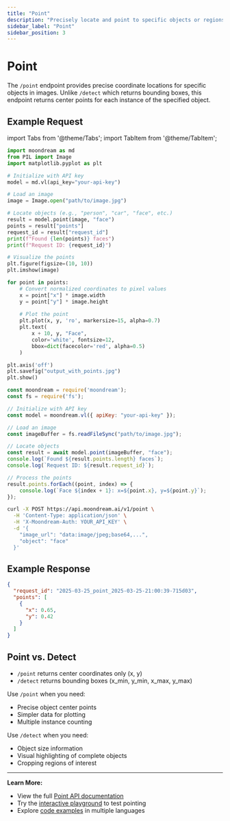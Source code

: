 ```yaml
---
title: "Point"
description: "Precisely locate and point to specific objects or regions within images using coordinate-based positioning."
sidebar_label: "Point"
sidebar_position: 3
---
```


# Point

The `/point` endpoint provides precise coordinate locations for specific objects in images. Unlike `/detect` which returns bounding boxes, this endpoint returns center points for each instance of the specified object.

## Example Request

import Tabs from '@theme/Tabs';
import TabItem from '@theme/TabItem';

<Tabs>
  <TabItem value="py" label="Python" default>
  
```python
import moondream as md
from PIL import Image
import matplotlib.pyplot as plt

# Initialize with API key
model = md.vl(api_key="your-api-key")

# Load an image
image = Image.open("path/to/image.jpg")

# Locate objects (e.g., "person", "car", "face", etc.)
result = model.point(image, "face")
points = result["points"]
request_id = result["request_id"]
print(f"Found {len(points)} faces")
print(f"Request ID: {request_id}")

# Visualize the points
plt.figure(figsize=(10, 10))
plt.imshow(image)

for point in points:
    # Convert normalized coordinates to pixel values
    x = point["x"] * image.width
    y = point["y"] * image.height
    
    # Plot the point
    plt.plot(x, y, 'ro', markersize=15, alpha=0.7)
    plt.text(
        x + 10, y, "Face", 
        color='white', fontsize=12,
        bbox=dict(facecolor='red', alpha=0.5)
    )

plt.axis('off')
plt.savefig("output_with_points.jpg")
plt.show()
```

  </TabItem>
  <TabItem value="js" label="JavaScript">
  
```javascript
const moondream = require('moondream');
const fs = require('fs');

// Initialize with API key
const model = moondream.vl({ apiKey: "your-api-key" });

// Load an image
const imageBuffer = fs.readFileSync("path/to/image.jpg");

// Locate objects
const result = await model.point(imageBuffer, "face");
console.log(`Found ${result.points.length} faces`);
console.log(`Request ID: ${result.request_id}`);

// Process the points
result.points.forEach((point, index) => {
    console.log(`Face ${index + 1}: x=${point.x}, y=${point.y}`);
});
```

  </TabItem>
  <TabItem value="sh" label="cURL">
  
```bash
curl -X POST https://api.moondream.ai/v1/point \
  -H 'Content-Type: application/json' \
  -H 'X-Moondream-Auth: YOUR_API_KEY' \
  -d '{
    "image_url": "data:image/jpeg;base64,...",
    "object": "face"
  }'
```

  </TabItem>
</Tabs>

## Example Response

```json
{
  "request_id": "2025-03-25_point_2025-03-25-21:00:39-715d03",
  "points": [
    {
      "x": 0.65,
      "y": 0.42
    }
  ]
}
```

## Point vs. Detect

- `/point` returns center coordinates only (x, y)
- `/detect` returns bounding boxes (x_min, y_min, x_max, y_max)

Use `/point` when you need:
- Precise object center points
- Simpler data for plotting
- Multiple instance counting

Use `/detect` when you need:
- Object size information
- Visual highlighting of complete objects
- Cropping regions of interest

---

**Learn More:**
- View the full [Point API documentation](https://moondream.ai/c/docs/advanced/api/point)
- Try the [interactive playground](https://moondream.ai/c/playground) to test pointing
- Explore [code examples](https://github.com/m87-labs/moondream-examples) in multiple languages
